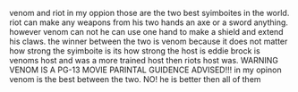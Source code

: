 
<!DOCTYPE html>
<html>
  <head>
    <meta charset="utf-8">
    <title>Hello world!</title>
  </head>
  <body>
    <p> venom and riot in my oppion those are the two best syimboites in the world. riot can make any weapons from his two hands an axe or a sword anything. however venom can not he  can use one hand to make a shield and extend his claws. the winner between the two is venom because it does not matter how strong the syimboite is its how strong the host is eddie brock is venoms host and was a more trained host then riots host was. WARNING VENOM IS A PG-13 MOVIE PARINTAL GUIDENCE ADVISED!!! in my opinon venom is the best between the two. NO! he is better then all of them<p>
  </body>
</html>
